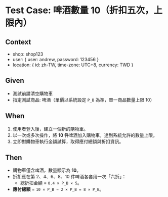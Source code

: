 # Test Case: 啤酒數量 10（折扣五次，上限內）

## Context

- shop: shop123  
- user: { user: andrew, password: 123456 }  
- location: { id: zh-TW, time-zone: UTC+8, currency: TWD }  

## Given

- 測試前請清空購物車  
- 指定測試商品: 啤酒（單價以系統設定 `P_B` 為準，單一商品數量上限 10）  

## When

1. 使用者登入後，建立一個新的購物車。  
2. 以一次或多次操作，將 **10 件**啤酒加入購物車，達到系統允許的數量上限。  
3. 立即對購物車執行金額試算，取得應付總額與折扣資訊。  

## Then 

- 購物車僅含啤酒，數量顯示為 **10**。  
- 折扣應在第 2、4、6、8、10 件啤酒各套用一次「六折」：  
  - 總折扣金額 = `0.4 × P_B × 5`。  
- **應付總額** = `10 × P_B − 2 × P_B = 8 × P_B`。